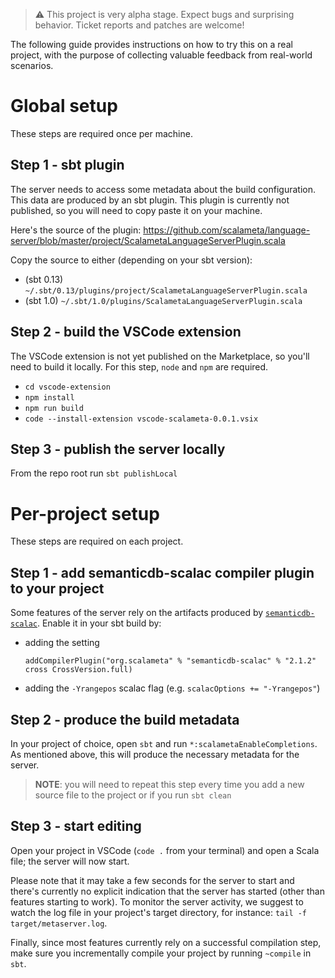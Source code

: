 > ⚠️ This project is very alpha stage. Expect bugs and surprising behavior. Ticket reports and patches are welcome!

The following guide provides instructions on how to try this on a real project, with the purpose
of collecting valuable feedback from real-world scenarios.

# Global setup
These steps are required once per machine.

## Step 1 - sbt plugin
The server needs to access some metadata about the build configuration. This data are produced by
an sbt plugin. This plugin is currently not published, so you will need to copy paste it on your machine.

Here's the source of the plugin: https://github.com/scalameta/language-server/blob/master/project/ScalametaLanguageServerPlugin.scala

Copy the source to either (depending on your sbt version):
- (sbt 0.13) `~/.sbt/0.13/plugins/project/ScalametaLanguageServerPlugin.scala`
- (sbt 1.0) `~/.sbt/1.0/plugins/ScalametaLanguageServerPlugin.scala`

## Step 2 - build the VSCode extension
The VSCode extension is not yet published on the Marketplace, so you'll need to build it locally.
For this step, `node` and `npm` are required.

- `cd vscode-extension`
- `npm install`
- `npm run build`
- `code --install-extension vscode-scalameta-0.0.1.vsix`

## Step 3 - publish the server locally
From the repo root run `sbt publishLocal`

# Per-project setup
These steps are required on each project.

## Step 1 - add semanticdb-scalac compiler plugin to your project
Some features of the server rely on the artifacts produced by [`semanticdb-scalac`](http://scalameta.org/tutorial/#semanticdb-scalac).
Enable it in your sbt build by:

- adding the setting

    `addCompilerPlugin("org.scalameta" % "semanticdb-scalac" % "2.1.2" cross CrossVersion.full)`

- adding the `-Yrangepos` scalac flag (e.g. `scalacOptions += "-Yrangepos"`)

## Step 2 - produce the build metadata
In your project of choice, open `sbt` and run `*:scalametaEnableCompletions`.
As mentioned above, this will produce the necessary metadata for the server.

> **NOTE**: you will need to repeat this step every time you add a new source file to the project or if you run `sbt clean`

## Step 3 - start editing
Open your project in VSCode (`code .` from your terminal) and open a Scala file; the server will now start.

Please note that it may take a few seconds for the server to start and there's currently no explicit
indication that the server has started (other than features starting to work).
To monitor the server activity, we suggest to watch the log file in your project's target directory,
for instance: `tail -f target/metaserver.log`.

Finally, since most features currently rely on a successful compilation step, make sure you incrementally
compile your project by running `~compile` in `sbt`.
